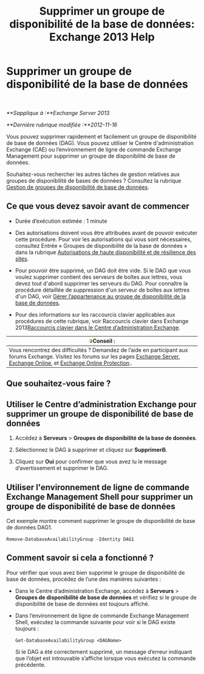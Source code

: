 ﻿---
title: 'Supprimer un groupe de disponibilité de la base de données: Exchange 2013 Help'
TOCTitle: Supprimer un groupe de disponibilité de la base de données
ms:assetid: 071296e9-31b0-40f4-9a02-177d97486ebd
ms:mtpsurl: https://technet.microsoft.com/fr-fr/library/Dd335069(v=EXCHG.150)
ms:contentKeyID: 50477464
ms.date: 05/23/2018
mtps_version: v=EXCHG.150
ms.translationtype: MT
---

# Supprimer un groupe de disponibilité de la base de données

 

_**Sapplique à :**Exchange Server 2013_

_**Dernière rubrique modifiée :**2012-11-16_

Vous pouvez supprimer rapidement et facilement un groupe de disponibilité de base de données (DAG). Vous pouvez utiliser le Centre d'administration Exchange (CAE) ou l’environnement de ligne de commande Exchange Management pour supprimer un groupe de disponibilité de base de données.

Souhaitez-vous rechercher les autres tâches de gestion relatives aux groupes de disponibilité de bases de données ? Consultez la rubrique [Gestion de groupes de disponibilité de base de données](managing-database-availability-groups-exchange-2013-help.md).

## Ce que vous devez savoir avant de commencer

  - Durée d’exécution estimée : 1 minute

  - Des autorisations doivent vous être attribuées avant de pouvoir exécuter cette procédure. Pour voir les autorisations qui vous sont nécessaires, consultez Entrée « Groupes de disponibilité de la base de données » dans la rubrique [Autorisations de haute disponibilité et de résilience des sites](high-availability-and-site-resilience-permissions-exchange-2013-help.md).

  - Pour pouvoir être supprimé, un DAG doit être vide. Si le DAG que vous voulez supprimer contient des serveurs de boîtes aux lettres, vous devez tout d'abord supprimer les serveurs du DAG. Pour connaître la procédure détaillée de suppression d'un serveur de boîtes aux lettres d'un DAG, voir [Gérer l’appartenance au groupe de disponibilité de la base de données](manage-database-availability-group-membership-exchange-2013-help.md).

  - Pour des informations sur les raccourcis clavier applicables aux procédures de cette rubrique, voir Raccourcis clavier dans Exchange 2013[Raccourcis clavier dans le Centre d’administration Exchange](keyboard-shortcuts-in-the-exchange-admin-center-exchange-online-protection-help.md).

<table>
<thead>
<tr class="header">
<th><img src="images/Bb125224.tip(EXCHG.150).gif" title="Conseil" alt="Conseil" />Conseil :</th>
</tr>
</thead>
<tbody>
<tr class="odd">
<td>Vous rencontrez des difficultés ? Demandez de l’aide en participant aux forums Exchange. Visitez les forums sur les pages <a href="https://go.microsoft.com/fwlink/p/?linkid=60612">Exchange Server</a>, <a href="https://go.microsoft.com/fwlink/p/?linkid=267542">Exchange Online</a>, et <a href="https://go.microsoft.com/fwlink/p/?linkid=285351">Exchange Online Protection</a>..</td>
</tr>
</tbody>
</table>


## Que souhaitez-vous faire ?

## Utiliser le Centre d’administration Exchange pour supprimer un groupe de disponibilité de base de données

1.  Accédez à **Serveurs** \> **Groupes de disponibilité de la base de données**.

2.  Sélectionnez le DAG à supprimer et cliquez sur **Supprimer**![Icône Supprimer](images/Dd979797.14f639f6-61e8-4418-bbfb-0db14de9d2f5(EXCHG.150).gif "Icône Supprimer").

3.  Cliquez sur **Oui** pour confirmer que vous avez lu le message d’avertissement et supprimer le DAG.

## Utiliser l'environnement de ligne de commande Exchange Management Shell pour supprimer un groupe de disponibilité de base de données

Cet exemple montre comment supprimer le groupe de disponibilité de base de données DAG1.

    Remove-DatabaseAvailabilityGroup -Identity DAG1

## Comment savoir si cela a fonctionné ?

Pour vérifier que vous avez bien supprimé le groupe de disponibilité de base de données, procédez de l’une des manières suivantes :

  - Dans le Centre d’administration Exchange, accédez à **Serveurs** \> **Groupes de disponibilité de base de données** et vérifiez si le groupe de disponibilité de base de données est toujours affiché.

  - Dans l’environnement de ligne de commande Exchange Management Shell, exécutez la commande suivante pour voir si le DAG existe toujours :
    
        Get-DatabaseAvailabilityGroup <DAGName>
    
    Si le DAG a été correctement supprimé, un message d’erreur indiquant que l’objet est introuvable s’affiche lorsque vous exécutez la commande précédente.


